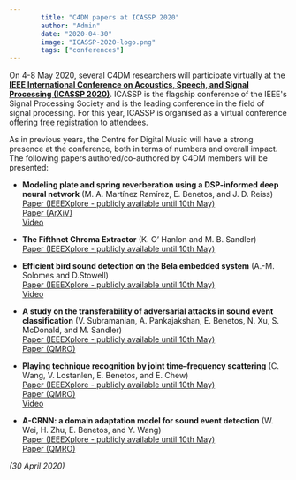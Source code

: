 ```yaml
---
        title: "C4DM papers at ICASSP 2020"
        author: "Admin"
        date: "2020-04-30"
        image: "ICASSP-2020-logo.png"
        tags: ["conferences"]
---
```


<p></p>

On 4-8 May 2020, several C4DM researchers will participate virtually at the <b>[IEEE International Conference on Acoustics, Speech, and Signal Processing (ICASSP 2020)](https://2020.ieeeicassp.org/)</b>. ICASSP is the flagship conference of the IEEE's Signal Processing Society and is the leading conference in the field of signal processing. For this year, ICASSP is organised as a virtual conference offering [free registration](https://2020.ieeeicassp.org/registration/) to attendees.

As in previous years, the Centre for Digital Music will have a strong presence at the conference, both in terms of numbers and overall impact. The following papers authored/co-authored by C4DM members will be presented:

* <b>Modeling plate and spring reverberation using a DSP-informed deep neural network</b> (M. A. Martínez Ramírez, E. Benetos, and J. D. Reiss)
<br>[Paper (IEEEXplore - publicly available until 10th May)](https://ieeexplore.ieee.org/document/9053093/)
<br>[Paper (ArXiV)](https://arxiv.org/abs/1910.10105v2)
<br>[Video](https://www.youtube.com/watch?v=WcEybhnHHso)

* <b>The Fifthnet Chroma Extractor</b> (K. O’ Hanlon and M. B. Sandler)
<br>[Paper (IEEEXplore - publicly available until 10th May)](https://ieeexplore.ieee.org/document/9053714)

* <b>Efficient bird sound detection on the Bela embedded system</b> (A.-M. Solomes and D.Stowell)
<br>[Paper (IEEEXplore - publicly available until 10th May)](https://ieeexplore.ieee.org/document/9053533)
<br>[Video](https://www.youtube.com/watch?v=sCeJqfmVGcA)

* <b>A study on the transferability of adversarial attacks in sound event classification</b> (V. Subramanian, A. Pankajakshan, E. Benetos, N. Xu, S. McDonald, and M. Sandler)
<br>[Paper (IEEEXplore - publicly available until 10th May)](https://ieeexplore.ieee.org/document/9054445/)
<br>[Paper (QMRO)](https://qmro.qmul.ac.uk/xmlui/handle/123456789/63241)

* <b>Playing technique recognition by joint time–frequency scattering</b> (C. Wang, V. Lostanlen, E. Benetos, and E. Chew)
<br>[Paper (IEEEXplore - publicly available until 10th May)](https://ieeexplore.ieee.org/document/9053474/)
<br>[Paper (QMRO)](https://qmro.qmul.ac.uk/xmlui/handle/123456789/63588)
<br>[Video](https://media.qmplus.qmul.ac.uk/media/t/1_v5p86oo8)

* <b>A-CRNN: a domain adaptation model for sound event detection</b> (W. Wei, H. Zhu, E. Benetos, and Y. Wang)
<br>[Paper (IEEEXplore - publicly available until 10th May)](https://ieeexplore.ieee.org/document/9054248/)
<br>[Paper (QMRO)](https://qmro.qmul.ac.uk/xmlui/handle/123456789/63518)


<i>(30 April 2020)</i>
